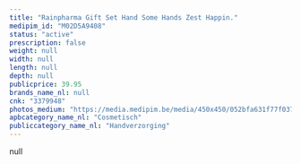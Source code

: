 ```yaml
---
title: "Rainpharma Gift Set Hand Some Hands Zest Happin."
medipim_id: "M02D5A9408"
status: "active"
prescription: false
weight: null
width: null
length: null
depth: null
publicprice: 39.95
brands_name_nl: null
cnk: "3379948"
photos_medium: "https://media.medipim.be/media/450x450/052bfa631f77f037141ffc0676f42c7f1bb23f34.jpg"
apbcategory_name_nl: "Cosmetisch"
publiccategory_name_nl: "Handverzorging"
---
```

null
